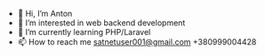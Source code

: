 - 👋 Hi, I’m Anton
- 👀 I’m interested in web backend development
- 🌱 I’m currently learning PHP/Laravel
- 📫 How to reach me satnetuser001@gmail.com  +380999004428

<!---
satnetuser001/satnetuser001 is a ✨ special ✨ repository because its `README.md` (this file) appears on your GitHub profile.
You can click the Preview link to take a look at your changes.
--->
